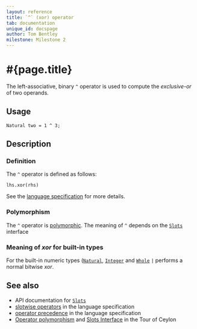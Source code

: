 ```yaml
---
layout: reference
title: `^` (xor) operator
tab: documentation
unique_id: docspage
author: Tom Bentley
milestone: Milestone 2
---
```


# #{page.title}

The left-associative, binary `^` operator is used to compute the 
*exclusive-or* of two operands.

## Usage

    Natural two = 1 ^ 3;

## Description

### Definition

The `^` operator is defined as follows:

    lhs.xor(rhs)

See the [language specification](#{site.urls.spec}#slotwise) for 
more details.

### Polymorphism

The `^` operator is [polymorphic](/documentation/reference/operator/operator-polymorphism). 
The meaning of `^` depends on the 
[`Slots`](#{site.urls.apidoc}/ceylon/language/interface_Slots.html) interface 

### Meaning of *xor* for built-in types

For the built-in numeric types ([`Natural`](#{site.urls.apidoc}/ceylon/language/class_Natural.html), 
[`Integer`](#{site.urls.apidoc}/ceylon/language/class_Integer.html) and
[`Whole`](#{site.urls.apidoc}/ceylon/language/class_Whole.html) 
`|` performs a normal bitwise *xor*. 

## See also

* API documentation for [`Slots`](#{site.urls.apidoc}/ceylon/language/interface_Slots.html)
* [slotwise operators](#{site.urls.spec}#slotwise) in the 
  language specification
* [operator precedence](#{site.urls.spec}#operatorprecedence) in the 
  language specification
* [Operator polymorphism](/documentation/tour/language-module/#operator_polymorphism) 
  and 
  [Slots Interface](/documentation/tour/language-module/#the_slots_interface) 
  in the Tour of Ceylon


